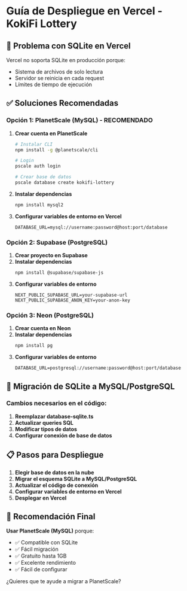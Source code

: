 # Guía de Despliegue en Vercel - KokiFi Lottery

## 🚨 Problema con SQLite en Vercel

Vercel no soporta SQLite en producción porque:
- Sistema de archivos de solo lectura
- Servidor se reinicia en cada request
- Límites de tiempo de ejecución

## ✅ Soluciones Recomendadas

### Opción 1: PlanetScale (MySQL) - RECOMENDADO

1. **Crear cuenta en PlanetScale**
   ```bash
   # Instalar CLI
   npm install -g @planetscale/cli
   
   # Login
   pscale auth login
   
   # Crear base de datos
   pscale database create kokifi-lottery
   ```

2. **Instalar dependencias**
   ```bash
   npm install mysql2
   ```

3. **Configurar variables de entorno en Vercel**
   ```
   DATABASE_URL=mysql://username:password@host:port/database
   ```

### Opción 2: Supabase (PostgreSQL)

1. **Crear proyecto en Supabase**
2. **Instalar dependencias**
   ```bash
   npm install @supabase/supabase-js
   ```
3. **Configurar variables de entorno**
   ```
   NEXT_PUBLIC_SUPABASE_URL=your-supabase-url
   NEXT_PUBLIC_SUPABASE_ANON_KEY=your-anon-key
   ```

### Opción 3: Neon (PostgreSQL)

1. **Crear cuenta en Neon**
2. **Instalar dependencias**
   ```bash
   npm install pg
   ```
3. **Configurar variables de entorno**
   ```
   DATABASE_URL=postgresql://username:password@host:port/database
   ```

## 🔧 Migración de SQLite a MySQL/PostgreSQL

### Cambios necesarios en el código:

1. **Reemplazar database-sqlite.ts**
2. **Actualizar queries SQL**
3. **Modificar tipos de datos**
4. **Configurar conexión de base de datos**

## 📋 Pasos para Despliegue

1. **Elegir base de datos en la nube**
2. **Migrar el esquema SQLite a MySQL/PostgreSQL**
3. **Actualizar el código de conexión**
4. **Configurar variables de entorno en Vercel**
5. **Desplegar en Vercel**

## 🎯 Recomendación Final

**Usar PlanetScale (MySQL)** porque:
- ✅ Compatible con SQLite
- ✅ Fácil migración
- ✅ Gratuito hasta 1GB
- ✅ Excelente rendimiento
- ✅ Fácil de configurar

¿Quieres que te ayude a migrar a PlanetScale?
